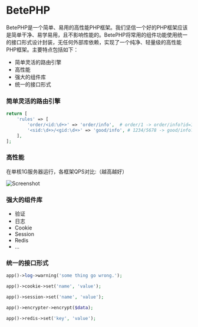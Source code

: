 # BetePHP

BetePHP是一个简单、易用的高性能PHP框架。我们坚信一个好的PHP框架应该是简单干净、易学易用，且不影响性能的。BetePHP将常用的组件功能使用统一的接口形式设计封装，无任何外部库依赖，实现了一个纯净、轻量级的高性能PHP框架。主要特点包括如下：

* 简单灵活的路由引擎
* 高性能
* 强大的组件库
* 统一的接口形式

### 简单灵活的路由引擎

```php
return [
    'rules' => [
        'order/<id:\d+>' => 'order/info',  # order/1 -> order/info?id=1
        '<sid:\d+>/<gid:\d+>' => 'good/info', # 1234/5678 -> good/info?sid=1234&gid=5678
    ],
];
```

### 高性能
在单核1G服务器运行，各框架QPS对比:（越高越好）

![Screenshot](https://s28.postimg.org/qbtf2i1i5/performance.png)

### 强大的组件库
* 验证
* 日志
* Cookie
* Session
* Redis
* ...

### 统一的接口形式

```php
app()->log->warning('some thing go wrong.');

app()->cookie->set('name', 'value');

app()->session->set('name', 'value');

app()->encrypter->encrypt($data);

app()->redis->set('key', 'value');
```
